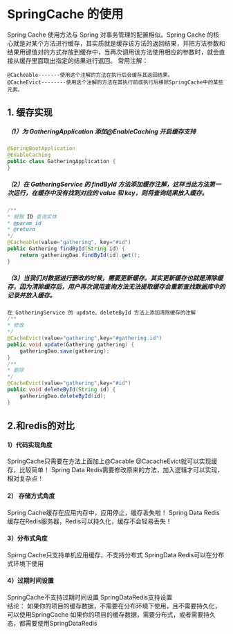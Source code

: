 # SpringCache 的使用

Spring Cache 使用方法与 Spring 对事务管理的配置相似。Spring Cache 的核心就是对某个方法进行缓存，其实质就是缓存该方法的返回结果，并把方法参数和结果用键值对的方式存放到缓存中，当再次调用该方法使用相应的参数时，就会直接从缓存里面取出指定的结果进行返回。
常用注解：

```
@Cacheable-------使用这个注解的方法在执行后会缓存其返回结果。
@CacheEvict--------使用这个注解的方法在其执行前或执行后移除SpringCache中的某些元素。
```

## 1. 缓存实现
##### （1）为 GatheringApplication 添加@EnableCaching 开启缓存支持

```java
@SpringBootApplication
@EnableCaching
public class GatheringApplication {
}
```
##### （2）在 GatheringService 的 findById 方法添加缓存注解，这样当此方法第一次运行，在缓存中没有找到对应的 value 和 key，则将查询结果放入缓存。

```java
/**
* 根据 ID 查询实体
* @param id
* @return
*/
@Cacheable(value="gathering", key="#id")
public Gathering findById(String id) {
	return gatheringDao.findById(id).get();
}
```
##### （3）当我们对数据进行删改的时候，需要更新缓存。其实更新缓存也就是清除缓存，因为清除缓存后，用户再次调用查询方法无法提取缓存会重新查找数据库中的记录并放入缓存。

```java
在 GatheringService 的 update、deleteById 方法上添加清除缓存的注解
/**
* 修改
*/
@CacheEvict(value="gathering",key="#gathering.id")
public void update(Gathering gathering) {
	gatheringDao.save(gathering);
}
/**
* 删除
*/
@CacheEvict(value="gathering",key="#id")
public void deleteById(String id) {
	gatheringDao.deleteById(id);
}
```
## 2.和redis的对比
 #### 1）代码实现角度
  SpringCache只需要在方法上面加上@Cacable @CacacheEvict就可以实现缓存，比较简单！
  Spring Data Redis需要修改原来的方法，加入逻辑才可以实现，相对复杂点！

 #### 2） 存储方式角度
  Spring Cache缓存在应用内存中，应用停止，缓存丢失啦！
  Spring Data Redis缓存在Redis服务器，Redis可以持久化，缓存不会轻易丢失！

 #### 3）分布式角度
   Spirng Cache只支持单机应用缓存，不支持分布式
   SpringData Redis可以在分布式环境下使用

 #### 4）过期时间设置
   SpringCache不支持过期时间设置
   SpringDataRedis支持设置
​    
结论：
如果你的项目的缓存数据，不需要在分布环境下使用，且不需要持久化，可以使用SpringCache
如果你的项目的缓存数据，需要分布式，或者需要持久态，都需要使用SpringDataRedis